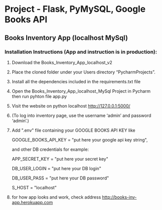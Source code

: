 #   Project - Flask, PyMySQL, Google Books API
##  Books Inventory App (localhost MySql)
### Installation Instructions (App and instruction is in production):
1. Download the Books_Inventory_App_localhost_v2
2. Place the cloned folder under your Users directory “PycharmProjects”.
3. Install all the dependencies included in the requirements.txt file
4. Open the Books_Inventory_App_localhost_MySql Project in Pycharm then run pyhton file app.py 
5. Visit the website on python localhost http://127.0.0.1:5000/
6. (To log into inventory page, use the username ‘admin’ and password ‘admin’.)
7. Add ".env" file containing your GOOGLE BOOKS API KEY like
 
    GOOGLE_BOOKS_API_KEY = "put here your google api key string", 

    and other DB credentials for example:

    APP_SECRET_KEY = "put here your secret key"

    DB_USER_LOGIN = "put here your DB login"

    DB_USER_PASS = "put here your DB password"

    S_HOST = "localhost"
    
8. for how app looks and work, check address http://books-inv-app.herokuapp.com
